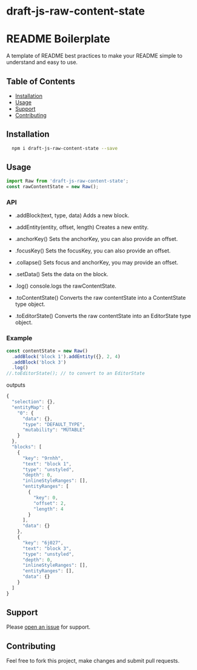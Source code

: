 # draft-js-raw-content-state
# README Boilerplate

A template of README best practices to make your README simple to understand and easy to use. 

## Table of Contents

- [Installation](#installation)
- [Usage](#usage)
- [Support](#support)
- [Contributing](#contributing)

## Installation

```sh
  npm i draft-js-raw-content-state --save
```

## Usage

```javascript
import Raw from 'draft-js-raw-content-state';
const rawContentState = new Raw();
```

### API

- .addBlock(text, type, data) 
Adds a new block.

- .addEntity(entity, offset, length)
Creates a new entity.

- .anchorKey(<offset>)
Sets the anchorKey, you can also provide an offset.

- .focusKey(<offset>)
Sets the focusKey, you can also provide an offset.

- .collapse(<offset>)
Sets focus and anchorKey, you may provide an offset.

- .setData(<data>)
Sets the data on the block. 

- .log()
console.logs the rawContentState.

- .toContentState()
Converts the raw contentState into a ContentState type object.

- .toEditorState()
Converts the raw contentState into an EditorState type object.

### Example

```javascript
const contentState = new Raw()
  .addBlock('block 1').addEntity({}, 2, 4)
  .addBlock('block 3')
  .log()
//.toEditorState(); // to convert to an EditorState 
```
outputs
```javascript
{
  "selection": {},
  "entityMap": {
    "0": {
      "data": {},
      "type": "DEFAULT_TYPE",
      "mutability": "MUTABLE"
    }
  },
  "blocks": [
    {
      "key": "9rnhh",
      "text": "block 1",
      "type": "unstyled",
      "depth": 0,
      "inlineStyleRanges": [],
      "entityRanges": [
        {
          "key": 0,
          "offset": 2,
          "length": 4
        }
      ],
      "data": {}
    },
    {
      "key": "6j027",
      "text": "block 3",
      "type": "unstyled",
      "depth": 0,
      "inlineStyleRanges": [],
      "entityRanges": [],
      "data": {}
    }
  ]
}

```

## Support

Please [open an issue](https://github.com/webdeveloperpr/draft-js-raw-content-state/issues) for support.

## Contributing

Feel free to fork this project, make changes and submit pull requests.
